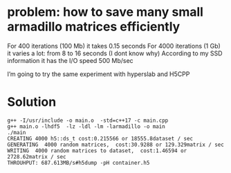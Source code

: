 # problem: how to save many small armadillo matrices efficiently
For 400 iterations (100 Mb) it takes 0.15 seconds
For 4000 iterations (1 Gb) it varies a lot: from 8 to 16 seconds (I dont know why)
According to my SSD information it has the I/O speed 500 Mb/sec

I’m going to try the same experiment with hyperslab and H5CPP


# Solution
```
g++ -I/usr/include -o main.o  -std=c++17 -c main.cpp
g++ main.o -lhdf5  -lz -ldl -lm -larmadillo -o main	
./main
CREATING 4000 h5::ds_t cost:0.215566 or 18555.8dataset / sec
GENERATING  4000 random matrices,  cost:30.9288 or 129.329matrix / sec
WRITING  4000 random matrices to dataset,  cost:1.46594 or 2728.62matrix / sec
THROUHPUT: 687.613MB/s#h5dump -pH container.h5
```


